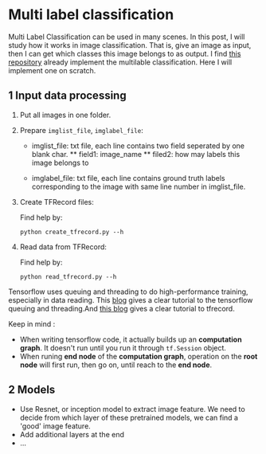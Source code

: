 # Multi label classification

Multi Label Classification can be used in many scenes. In this post, I will study how it works in image classification. That is, give an image as input, then I can get which classes this image belongs to as output. I find [this repository](https://github.com/BartyzalRadek/Multi-label-Inception-net/blob/master/retrain.py) already implement the multilable classification. Here I will implement one on scratch. 

## 1 Input data processing
1. Put all images in one folder.

1. Prepare `imglist_file`, `imglabel_file`:

    * imglist_file: txt file, each line contains two field seperated by one blank char. 
        ** field1: image_name
        ** filed2: how may labels this image belongs to

    * imglabel_file: txt file, each line contains ground truth labels corresponding to the image with same line number in imglist_file.


1. Create TFRecord files:

    Find help by:

    ```
    python create_tfrecord.py --h
    ```

1. Read data from TFRecord:

    Find help by:

    ```
    python read_tfrecord.py --h
    ```

Tensorflow uses queuing and threading to do high-performance training, especially in data reading. This [blog](http://adventuresinmachinelearning.com/introduction-tensorflow-queuing/) gives a clear tutorial to the tensorflow queuing and threading.And [this blog](http://machinelearninguru.com/deep_learning/data_preparation/tfrecord/tfrecord.html) gives a clear tutorial to tfrecord.

Keep in mind : 
* When writing tensorflow code, it actually builds up an **computation graph**. It doesn't run until you run it through `tf.Session` object.
* When runing **end node** of the **computation graph**, operation on the **root node** will first run, then go on, until reach to the **end node**.

## 2 Models
* Use Resnet, or inception model to extract image feature. We need to decide from which layer of these pretrained models, we can find a 'good' image feature.
* Add additional layers at the end
* ...
